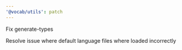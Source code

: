 ```yaml
---
'@vocab/utils': patch
---
```


Fix generate-types

Resolve issue where default language files where loaded incorrectly
